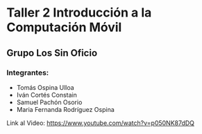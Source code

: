 # Taller 2 Introducción a la Computación Móvil
## Grupo Los Sin Oficio
### Integrantes:
- Tomás Ospina Ulloa
- Iván Cortés Constain
- Samuel Pachón Osorio
- Maria Fernanda Rodríguez Ospina
  
Link al Video: https://www.youtube.com/watch?v=p050NK87dDQ
